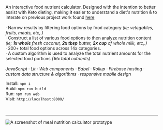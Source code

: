 An interactive food nutrient calculator. Designed with the intention to better assist with Keto dieting, making it easier to understand a diet's nutrition & to interate on previous project work found [here](https://github.com/bodymoto/food-nutrient-graph) <br/><br/>
· Narrow results by filtering food options by food category *(ie; vetegables, fruits, meats, etc,.)*<br/> 
· Construct a list of various food options to then analyze nutrition content *(ie; **1x whole** fresh coconut, **2x tbsp** butter, **2x cup** of whole milk, etc,.)*<br/> 
· 200+ total food options across 14x categories.<br/> 
· A custom algorithm is used to analyze the total nutrient amounts for the selected food portions *(16x total nutrients)* <br/>
<br/>
*JavaScript · Lit · Web components · Babel · Rollup · Firebase hosting · custom data structure & algorithms · responsive mobile design* <br/>

Install: ```npm i```<br/>
Build: ```npm run build```<br/>
Run: ```npm run web```<br/>
Visit: ```http://localhost:8000/```<br/>

<br/><hr/>

<img src="../../blob/main/bodyboon-ss.png" alt="A screenshot of meal nutrition calculator prototype" />
